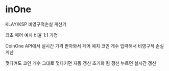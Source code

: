 # inOne


KLAY/KSP 비영구적손실 계산기

최초 페어 예치 비율 1:1 가정

CoinOne API에서 실시간 가격 받아와서 
페어 예치 코인 개수 입력해서 비영구적 손실 계산

껏다켜도 코인 개수 그대로
껏다키면 자동 갱신
초기화 됨
갱신 누르면 실시간 갱신
